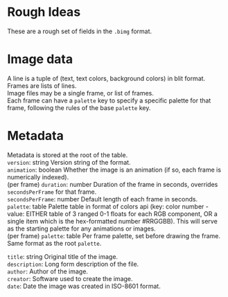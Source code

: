 # Rough Ideas  
These are a rough set of fields in the `.bimg` format.  

# Image data
A line is a tuple of (text, text colors, background colors) in blit format.  
Frames are lists of lines.  
Image files may be a single frame, or list of frames.  
Each frame can have a `palette` key to specify a specific palette for that frame, following the rules of the base `palette` key.
  
# Metadata
Metadata is stored at the root of the table.    
`version`: string Version string of the format.  
`animation`: boolean Whether the image is an animation (if so, each frame is numerically indexed).  
(per frame) `duration`: number Duration of the frame in seconds, overrides `secondsPerFrame` for that frame.  
`secondsPerFrame`: number Default length of each frame in seconds.  
`palette`: table Palette table in format of colors api (key: color number - value: EITHER table of 3 ranged 0-1 floats for each RGB component, OR a single item which is the hex-formatted number #RRGGBB). This will serve as the starting palette for any animations or images.   
(per frame) `palette`: table Per frame palette, set before drawing the frame. Same format as the root `palette`.

`title`: string Original title of the image.  
`description`: Long form description of the file.  
`author`: Author of the image.  
`creator`: Software used to create the image.  
`date`: Date the image was created in ISO-8601 format.  

